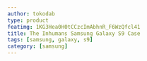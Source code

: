 ```yaml
---
author: tokodab
type: product
featimg: 1KG3Hea0H0tCCzcImAbhnR_F6WzQfcl41
title: The Inhumans Samsung Galaxy S9 Case
tags: [samsung, galaxy, s9]
category: [samsung]
---
```

